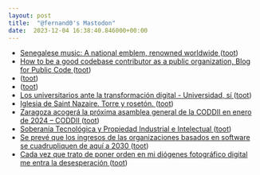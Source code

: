 ```yaml
---
layout: post
title:  "@fernand0's Mastodon"
date:  2023-12-04 16:38:40.846000+00:00
---
```

*  [Senegalese music: A national emblem, renowned worldwide ](https://globalvoices.org/2023/11/23/senegalese-music-a-national-emblem-renowned-worldwide) ([toot](https://mastodon.social/@fernand0/111523130300385692))
*  [How to be a good codebase contributor as a public organization, Blog for Public Code ](https://blog.publiccode.net/codebase%20stewardship/2023/11/20/good-public-contributor.htm) ([toot](https://mastodon.social/@fernand0/111522859895283741))
*  [ ](https://mastodon.social/@macosas) ([toot](https://mastodon.social/@fernand0/111522575833952722))
*  [ ](https://mastodon.social/users/fernand0/statuses/111522195309881147/activity) ([toot](https://mastodon.social/users/fernand0/statuses/111522195309881147/activity))
*  [Los universitarios ante la transformación digital - Universidad, sí  ](https://www.universidadsi.es/los-universitarios-ante-la-transformacion-digital/) ([toot](https://mastodon.social/@fernand0/111522092535330363))
*  [Iglesia de Saint Nazaire. Torre y rosetón. ](https://www.flickr.com/photos/fernand0/53339348606) ([toot](https://mastodon.social/@fernand0/111521887773235277))
*  [Zaragoza acogerá la próxima asamblea general de la CODDII en enero de 2024 – CODDII ](https://coddii.org/zaragoza-acogera-la-proxima-asamblea-general-de-la-coddii-en-enero-de-202) ([toot](https://mastodon.social/@fernand0/111521812843179239))
*  [Soberanía Tecnológica y Propiedad Industrial e Intelectual ](https://cotec.es/proyecto/soberania-tecnologica-y-propiedad-industrial-e/9a014c0e-f289-b3f1-8208-628057772bb) ([toot](https://mastodon.social/@fernand0/111521750078900346))
*  [Se prevé que los ingresos de las organizaciones basados en software se cuadrupliquen de aquí a 2030 ](https://www.capgemini.com/es-es/noticias/notas-de-prensa/organizations-software-based-revenues-are-expected-to-quadruple-by-2030) ([toot](https://mastodon.social/@fernand0/111521512696981517))
*  [Cada vez que trato de poner orden en mi diógenes fotográfico digital me entra la desesperación ](https://mastodon.social/@fernand0/111521500599066387) ([toot](https://mastodon.social/@fernand0/111521500599066387))
